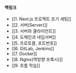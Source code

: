 
#### 백링크

- [[1. Next.js 프로젝트 초기 세팅]]
- [[2. 서버(Server)]]
- [[3. 서버와 클라이언트]]
- [[4. 도메인과 네임서버]]
- [[5. 프로토콜, 포트번호]]
- [[6. GitLab, Jenkins]]
- [[7. Docker]]
- [[8. Nginx(역방향 프록시)]]
- [[9. 흐름 학습]]